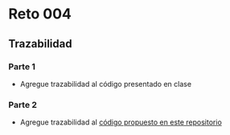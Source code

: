 # Reto 004

## Trazabilidad

### Parte 1

- Agregue trazabilidad al código presentado en clase

### Parte 2

- Agregue trazabilidad al [código propuesto en este repositorio](https://github.com/mmasias/unaRutaDeEscape)

